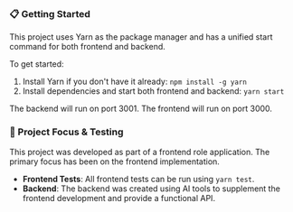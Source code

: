 ### 📋 Getting Started

This project uses Yarn as the package manager and has a unified start command for both frontend and backend.

To get started:

1. Install Yarn if you don't have it already: `npm install -g yarn`
2. Install dependencies and start both frontend and backend: `yarn start`

The backend will run on port 3001.
The frontend will run on port 3000.

### 🎯 Project Focus & Testing

This project was developed as part of a frontend role application. The primary focus has been on the frontend implementation.

- **Frontend Tests**: All frontend tests can be run using `yarn test`.
- **Backend**: The backend was created using AI tools to supplement the frontend development and provide a functional API.